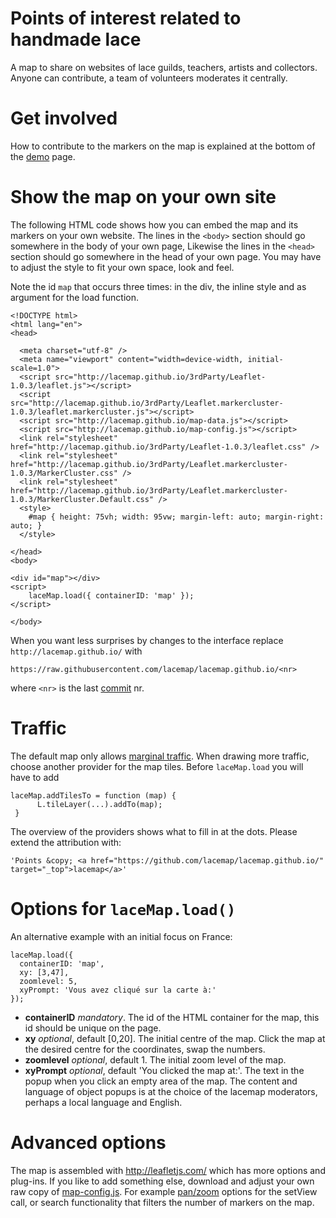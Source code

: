Points of interest related to handmade lace
===========================================

A map to share on websites of lace guilds, teachers, artists and collectors.
Anyone can contribute, a team of volunteers moderates it centrally.


Get involved
============

How to contribute to the markers on the map is explained at the bottom of the [demo] page.

[demo]: http://lacemap.github.io/

Show the map on your own site
=============================
The following HTML code shows how you can embed the map and its markers on your own website.
The lines in the `<body>` section should go somewhere in the body of your own page,
Likewise the lines in the `<head>` section should go somewhere in the head of your own page.
You may have to adjust the style to fit your own space, look and feel.

Note the id `map` that occurs three times: 
in the div, the inline style and as argument for the load function.

[token]: https://www.mapbox.com/studio/account/tokens/

    <!DOCTYPE html>
    <html lang="en">
    <head>
    
      <meta charset="utf-8" />
      <meta name="viewport" content="width=device-width, initial-scale=1.0">
      <script src="http://lacemap.github.io/3rdParty/Leaflet-1.0.3/leaflet.js"></script>
      <script src="http://lacemap.github.io/3rdParty/Leaflet.markercluster-1.0.3/leaflet.markercluster.js"></script>
      <script src="http://lacemap.github.io/map-data.js"></script>
      <script src="http://lacemap.github.io/map-config.js"></script>
      <link rel="stylesheet" href="http://lacemap.github.io/3rdParty/Leaflet-1.0.3/leaflet.css" />
      <link rel="stylesheet" href="http://lacemap.github.io/3rdParty/Leaflet.markercluster-1.0.3/MarkerCluster.css" />
      <link rel="stylesheet" href="http://lacemap.github.io/3rdParty/Leaflet.markercluster-1.0.3/MarkerCluster.Default.css" />
      <style>
        #map { height: 75vh; width: 95vw; margin-left: auto; margin-right: auto; }
      </style>
    
    </head>
    <body>
    
    <div id="map"></div>
    <script>
        laceMap.load({ containerID: 'map' });
    </script>
    
    </body>

When you want less surprises by changes to the interface replace 
`http://lacemap.github.io/` with

    https://raw.githubusercontent.com/lacemap/lacemap.github.io/<nr>
    
where `<nr>` is the last [commit] nr.

[commit]: https://github.com/lacemap/lacemap.github.io/commits/master


Traffic
=======

The default map only allows [marginal traffic].
When drawing more traffic, choose another provider for the map tiles.
Before `laceMap.load` you will have to add

    laceMap.addTilesTo = function (map) {
          L.tileLayer(...).addTo(map);
     }

The overview of the providers shows what to fill in at the dots.
Please extend the attribution with:

    'Points &copy; <a href="https://github.com/lacemap/lacemap.github.io/" target="_top">lacemap</a>'

[overview]: http://leaflet-extras.github.io/leaflet-providers/preview/index.html
[marginal traffic]: https://www.openstreetmap.fr/fonds-de-carte/


Options for `laceMap.load()`
============================

An alternative example with an initial focus on France:

    laceMap.load({
      containerID: 'map',
      xy: [3,47],
      zoomlevel: 5,
      xyPrompt: 'Vous avez cliqué sur la carte à:'
    });

* **containerID** *mandatory*. The id of the HTML container for the map, this id should be unique on the page.
* **xy** *optional*, default \[0,20\]. The initial centre of the map.
  Click the map at the desired centre for the coordinates, swap the numbers.
* **zoomlevel** *optional*, default 1. The initial zoom level of the map.
* **xyPrompt** *optional*, default 'You clicked the map at:'. The text in the popup when you click an empty area of the map.
  The content and language of object popups is at the choice of the lacemap moderators, perhaps a local language and English.


Advanced options
================

The map is assembled with http://leafletjs.com/ which has more options and plug-ins.
If you like to add something else, download and adjust your own raw copy of [map-config.js].
For example [pan/zoom] options for the setView call, or search functionality that filters the number of markers on the map. 

[pan/zoom]: http://leafletjs.com/reference.html#map-zoompanoptions
[map-config.js]: https://github.com/lacemap/lacemap.github.io/blob/master/map-config.js
